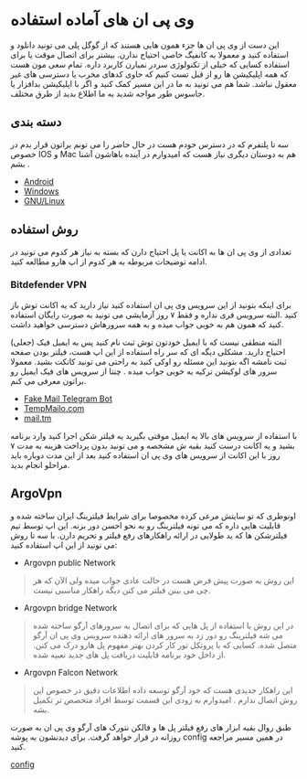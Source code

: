 # وی پی ان های آماده استفاده 
این دست از وی پی ان ها جزء همون هایی هستند که از گوگل پلی می تونید دانلود و استفاده کنید و معمولا به کانفیگ خاصی احتیاج ندارن. بیشتر برای اتصال موقت یا برای استفاده کسایی که خیلی از تکنولوژی سردر نمیارن کاربرد داره. تمام سعی مون هست که همه اپلیکیشن ها رو از قبل تست کنیم که حاوی کدهای مخرب یا دسترسی های غیر معقول نباشد. شما هم می تونید به ما در این مسیر کمک کنید و اگر با اپلیکیشن بدافزار یا جاسوس طور مواجه شدید به ما اطلاع بدید از طرق مختلف. 

## دسته بندی 
سه تا پلتفرم که در دسترس خودم هست در حال حاضر را می تونم براتون قرار بدم در خصوص IOS و Mac هم به دوستان دیگری نیاز هست که امیدوارم در آینده باهاشون آشنا بشم . 
- [Android](/vpn/apps/android)
- [Windows](/vpn/apps/windows)
- [GNU/Linux](/vpn/apps/linux)

## روش استفاده 
تعدادی از وی پی ان ها به اکانت یا پل احتیاج دارن که بسته به نیاز هر کدوم می تونید در ادامه توضیحات مربوطه به هر کدوم از اپ هارو مطالعه کنید. 


###  Bitdefender VPN 
برای اینکه بتونید از این سرویس وی پی ان استفاده کنید نیاز دارید که یه اکانت توش باز کنید .البته سرویس فری نداره و فقط ۷ روز آزمایشی می تونید به صورت رایگان استفاده کنید که همون هم به خوبی جواب میده و به همه سرورهاش دسترسی خواهید داشت. 

البته منطقی نیست که با ایمیل خودتون توش ثبت نام کنید پس به ایمیل فیک (جعلی) احتیاج دارید. مشکلی دیگه ای که سر راه استفاده از این اپ هست، فیلتر بودن صفحه ثبت نامشه اگه بتونید این مسئله رو اوکی کنید به راحتی می تونید کانکت بشید. معمولا سرور های لوکیشن ترکیه به خوبی جواب میده . چنتا از سرویس های فیک ایمیل رو براتون معرفی می کنم. 
  
  - [Fake Mail Telegram Bot](https://t.me/fakemailbot)
  - [TempMailo.com](https://tempmailo.com)
  - [mail.tm](https://mail.tm/en/)

با استفاده از سرویس های بالا یه ایمیل موقتی بگیرید یه فیلتر شکن اجرا کنید وارد برنامه بشید و یه اکانت درست کنید بقیه ش مشخصه و می تونید بدون پرداخت هزینه به مدت ۷ روز با این اکانت از سرویس های وی پی ان استفاده کنید بعد از این مدت دوباره باید مراحلو انجام بدید. 

## ArgoVpn 
اونوطری که تو سایتش مرعی کرده مخصوصا برای شرایط فیلترینگ ایران ساخته شده و قابلیت هایی داره که می تونه فیلترینگ رو به نحو احسن دور بزنه. این اپ توسط تیم فیلترشکن ها که ید طولایی در ارائه راهکارهای رفع فیلتر و تحریم دارن. با سه تا روش می تونید از این اپ استفاده کنید: 
  
  - Argovpn public Network
  > این روش به صورت پیش فرض هست در حالت عادی جواب میده ولی الآن که هر چی می بینن فیلتر می کنن دیگه راهکار مناسبی نیست. 
  - Argovpn bridge Network 
  > در این روش با استفاده از پل هایی که برای اتصال به سرورهای آرگو ساخته شده می شه فیلترینگ رو دور زد به سرور های ارائه دهنده سرویس وی پی ان آرگو متصل شده. کسایی که با پروتکل تور کار کردن بهتر مفهوم پل هارو درک می کنن. از داخل خود برنامه قابلیت دریافت پل های جدید تعبیه شده. 
  - Argovpn Falcon Network 
  > این راهکار جدیدی هست که خود آرگو توسعه داده اطلاعات دقیق در خصوص این روش اتصال ندارم . امیدوارم به زودی این قسمت توسط افراد متخصص تر تکمیل بشه. 

طبق روال بقیه ابزار های رفع فیلتر پل ها و فالکن نتورک های آرگو وی پی ان به صورت روزانه در قرار خواهد گرفت. برای دیدنشون به پوشه config در همین مسیر مراجعه کنید. 

[config](/vpn/configs)


